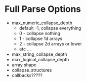 # Full Parse Options #

* max_numeric_collapse_depth
   - default -1, collapse everything
   - 0 - collapse nothing
   - 1 - collapse 1d arrays
   - 2 - collapse 2d arrays or lower
   - etc ...
* max_string_collapse_depth
* max_logical_collapse_depth
* array shape
* collapse_structures
* callbacks?????